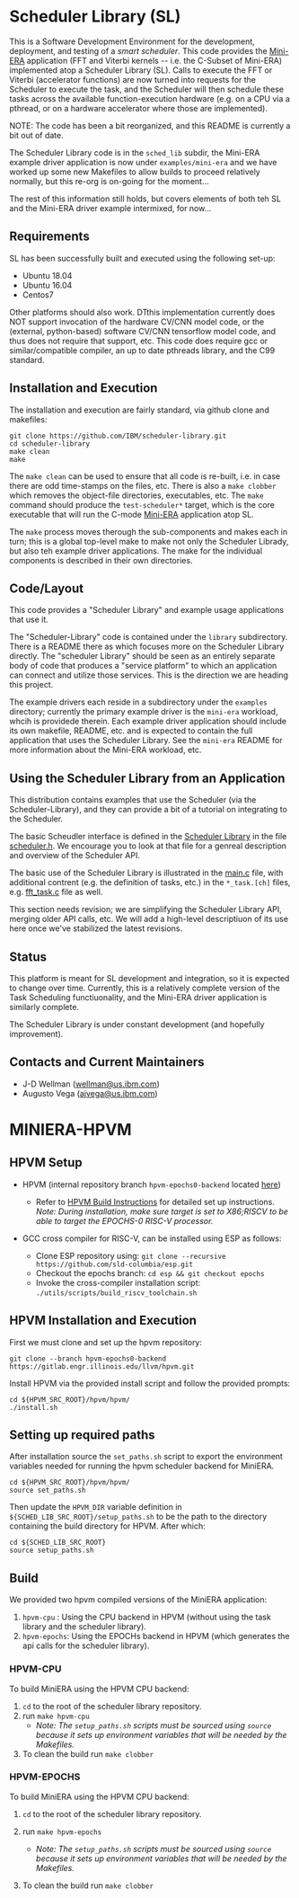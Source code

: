 # Scheduler Library (SL)

This is a Software Development Environment for the development, deployment, and testing of a *smart scheduler*. This code provides the <a href="https://github.com/IBM/mini-era" target="_blank">Mini-ERA</a> application (FFT and Viterbi kernels -- i.e. the C-Subset of Mini-ERA) implemented atop a Scheduler Library (SL).  Calls to execute the FFT or Viterbi (accelerator functions) are now turned into requests for the Scheduler to execute the task, and the Scheduler will then schedule these tasks across the available function-execution hardware (e.g. on a CPU via a pthread, or on a hardware accelerator where those are implemented).

NOTE: The code has been a bit reorganized, and this README is currently a bit out of date.

The Scheduler Library code is in the ```sched_lib``` subdir, the Mini-ERA example driver application is now under ```examples/mini-era``` and
we have worked up some new Makefiles to allow builds to proceed relatively normally, but this re-org is on-going for the moment...

The rest of this information still holds, but covers elements of both teh SL and the Mini-ERA driver example intermixed, for now...

## Requirements

SL has been successfully built and executed using the following set-up:
 - Ubuntu 18.04
 - Ubuntu 16.04
 - Centos7
 
Other platforms should also work.
DTthis implementation currently does NOT support invocation of the hardware CV/CNN model code, or the (external, python-based) software CV/CNN tensorflow model code,
and thus does not require that support, etc.  This code does require gcc or similar/compatible compiler, an up to date pthreads library, and the C99 standard.

## Installation and Execution
The installation and execution are fairly standard, via github clone and makefiles:

```
git clone https://github.com/IBM/scheduler-library.git
cd scheduler-library
make clean
make
```

The `make clean` can be used to ensure that all code is re-built, i.e. in case there are odd time-stamps on the files, etc. There is also a `make clobber` which removes the object-file directories, executables, etc. The `make` command should produce the `test-scheduler*` target, which is the core executable that will run the C-mode <a href="https://github.com/IBM/mini-era" target="_blank">Mini-ERA</a> application atop SL.

The `make` process moves therough the sub-components and makes each in turn; this is a global top-level make to make not only the
Scheduler Librady, but also teh example driver applications.
The make for the individual components is described in their own directories.

## Code/Layout

This code provides a "Scheduler Library" and example usage applications that use it.

The "Scheduler-Library" code is contained under the ```library``` subdirectory.  There is a README there as which focuses more on the Scheduler Library directly.
The "scheduler Library" should be seen as an entirely separate body of code that produces a "service platform" to which an application can connect and utilize those services.  This is the direction we are heading this project.

The example drivers each reside in a subdirectory under the ```examples``` directory; currently the primary example driver is the ```mini-era``` workload, whcih is providede therein.  Each example driver application should include its own makefile, README, etc. and is expected to contain the full application that uses the Scheduler Library. See the ```mini-era``` README for more information about the Mini-ERA workload, etc.

## Using the Scheduler Library from an Application

This distribution contains examples that use the Scheduler (via the Scheduler-Library), and they can provide a bit of a tutorial on integrating to the Scheduler.

The basic Scheudler interface is defined in the 
<a href="https://github.com/IBM/scheduler-library/tree/master/library">Scheduler Library</a> in the file
<a href="https://github.com/IBM/scheduler-library/tree/master/library/include/scheduler.h">scheduler.h</a>.
We encourage you to look at that file for a genreal description and overview of the Scheduler API.


The basic use of the Scheduler Library is illustrated in the
<a href="https://github.com/IBM/scheduler-library/tree/master/examples/mini-era/src/main.c">main.c</a> file, with additional contrent (e.g. the
definition of tasks, etc.) in the ```*_task.[ch]``` files, e.g. 
<a href="https://github.com/IBM/scheduler-library/tree/master/examples/mini-era/src/fft_task.c">fft_task.c</a> file as well.

This section needs revision; we are simplifying the Scheduler Library API, merging older API calls, etc.
We will add a high-level descriptiuon of its use here once we've stabilized the latest revisions.


## Status

This platform is meant for SL development and integration, so it is expected to change over time. Currently, this is a relatively complete version of the Task Scheduling
functiuonality, and the Mini-ERA driver application is similarly complete.

The Scheduler Library is under constant development (and hopefully improvement).

## Contacts and Current Maintainers

 - J-D Wellman (wellman@us.ibm.com)
 - Augusto Vega (ajvega@us.ibm.com)



# MINIERA-HPVM

## HPVM Setup

-   HPVM (internal repository branch  `hpvm-epochs0-backend`  located  [here](https://gitlab.engr.illinois.edu/llvm/hpvm/-/tree/hpvm-epochs0-backend))
    -   Refer to  [HPVM Build Instructions](https://hpvm.readthedocs.io/en/latest/build-hpvm.html)  for detailed set up instructions.  _Note: During installation, make sure target is set to X86;RISCV to be able to target the EPOCHS-0 RISC-V processor._

-   GCC cross compiler for RISC-V, can be installed using ESP as follows:
    -   Clone ESP repository using:  `git clone --recursive https://github.com/sld-columbia/esp.git`
    -   Checkout the epochs branch:  `cd esp && git checkout epochs`
    -   Invoke the cross-compiler installation script:  `./utils/scripts/build_riscv_toolchain.sh`

## HPVM Installation and Execution

First we must clone and set up the hpvm repository:

    git clone --branch hpvm-epochs0-backend https://gitlab.engr.illinois.edu/llvm/hpvm.git

Install HPVM via the provided install script and follow the provided prompts:

    cd ${HPVM_SRC_ROOT}/hpvm/hpvm/
    ./install.sh

## Setting up required paths
After installation source the `set_paths.sh` script to export the environment variables needed for running the hpvm scheduler backend for MiniERA.

    cd ${HPVM_SRC_ROOT}/hpvm/hpvm/
    source set_paths.sh
Then update the `HPVM_DIR` variable definition in `${SCHED_LIB_SRC_ROOT}/setup_paths.sh` to be the path to the directory containing the build directory for HPVM. After which:

    cd ${SCHED_LIB_SRC_ROOT}
    source setup_paths.sh

## Build

We provided two hpvm compiled versions of the MiniERA application:
1. `hpvm-cpu` : Using the CPU backend in HPVM (without using the task library and the scheduler library).
2. `hpvm-epochs`: Using the EPOCHs backend in HPVM (which generates the api calls for the scheduler library).

### HPVM-CPU
To build MiniERA using the HPVM CPU backend:
1. `cd` to the root of the scheduler library repository.
2. run `make hpvm-cpu`
	-   _Note: The `setup_paths.sh` scripts must be sourced using  `source`  because it sets up environment variables that will be needed by the Makefiles._
3. To clean the build run `make clobber`

### HPVM-EPOCHS
To build MiniERA using the HPVM CPU backend:
1. `cd` to the root of the scheduler library repository.
2. run `make hpvm-epochs`
	-   _Note: The `setup_paths.sh` scripts must be sourced using  `source`  because it sets up environment variables that will be needed by the Makefiles._

3. To clean the build run `make clobber`
